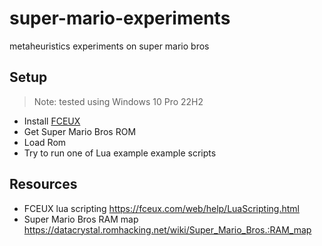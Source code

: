 # super-mario-experiments

metaheuristics experiments on super mario bros

## Setup

> Note: tested using Windows 10 Pro 22H2

- Install [FCEUX](https://github.com/TASEmulators/fceux)
- Get Super Mario Bros ROM
- Load Rom
- Try to run one of Lua example example scripts

## Resources

- FCEUX lua scripting <https://fceux.com/web/help/LuaScripting.html>
- Super Mario Bros RAM map <https://datacrystal.romhacking.net/wiki/Super_Mario_Bros.:RAM_map>
